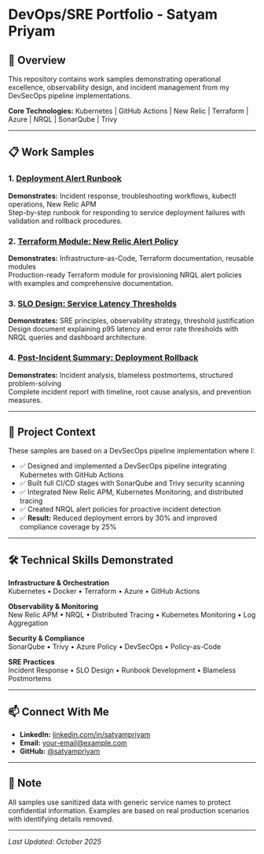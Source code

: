 # DevOps/SRE Portfolio - Satyam Priyam

## 👋 Overview
This repository contains work samples demonstrating operational excellence, observability design, and incident management from my DevSecOps pipeline implementations.

**Core Technologies:** Kubernetes | GitHub Actions | New Relic | Terraform | Azure | NRQL | SonarQube | Trivy

---

## 📋 Work Samples

### 1. [Deployment Alert Runbook](./samples/01-runbook-deployment-alert.md)
**Demonstrates:** Incident response, troubleshooting workflows, kubectl operations, New Relic APM  
Step-by-step runbook for responding to service deployment failures with validation and rollback procedures.

### 2. [Terraform Module: New Relic Alert Policy](./samples/02-terraform-module-readme.md)
**Demonstrates:** Infrastructure-as-Code, Terraform documentation, reusable modules  
Production-ready Terraform module for provisioning NRQL alert policies with examples and comprehensive documentation.

### 3. [SLO Design: Service Latency Thresholds](./samples/03-slo-design-latency.md)
**Demonstrates:** SRE principles, observability strategy, threshold justification  
Design document explaining p95 latency and error rate thresholds with NRQL queries and dashboard architecture.

### 4. [Post-Incident Summary: Deployment Rollback](./samples/04-post-incident-summary.md)
**Demonstrates:** Incident analysis, blameless postmortems, structured problem-solving  
Complete incident report with timeline, root cause analysis, and prevention measures.

---

## 🎯 Project Context

These samples are based on a DevSecOps pipeline implementation where I:

- ✅ Designed and implemented a DevSecOps pipeline integrating Kubernetes with GitHub Actions
- ✅ Built full CI/CD stages with SonarQube and Trivy security scanning
- ✅ Integrated New Relic APM, Kubernetes Monitoring, and distributed tracing
- ✅ Created NRQL alert policies for proactive incident detection
- ✅ **Result:** Reduced deployment errors by 30% and improved compliance coverage by 25%

---

## 🛠️ Technical Skills Demonstrated

**Infrastructure & Orchestration**  
Kubernetes • Docker • Terraform • Azure • GitHub Actions

**Observability & Monitoring**  
New Relic APM • NRQL • Distributed Tracing • Kubernetes Monitoring • Log Aggregation

**Security & Compliance**  
SonarQube • Trivy • Azure Policy • DevSecOps • Policy-as-Code

**SRE Practices**  
Incident Response • SLO Design • Runbook Development • Blameless Postmortems

---

## 📫 Connect With Me

- **LinkedIn:** [linkedin.com/in/satyampriyam](https://linkedin.com/in/satyampriyam)
- **Email:** your-email@example.com
- **GitHub:** [@satyampriyam](https://github.com/satyampriyam)

---

## 📌 Note
All samples use sanitized data with generic service names to protect confidential information. Examples are based on real production scenarios with identifying details removed.

---

*Last Updated: October 2025*
